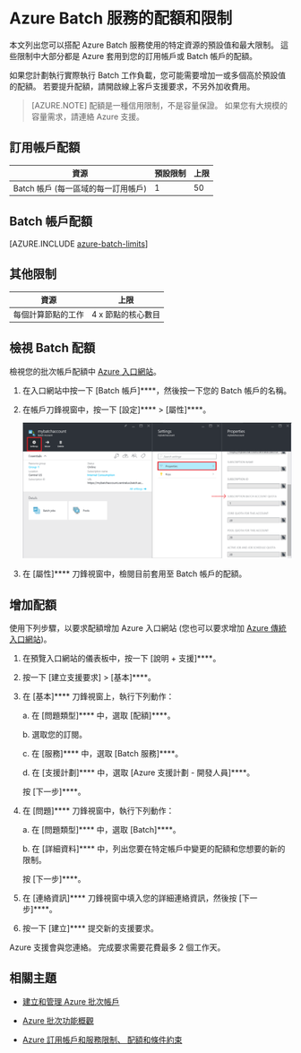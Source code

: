 <properties
    pageTitle="Batch 服務配額和限制 | Microsoft Azure"
    description="深入了解使用 Azure Batch 服務的配額、限制及條件約束"
    services="batch"
    documentationCenter=""
    authors="dlepow"
    manager="timlt"
    editor=""/>

<tags
    ms.service="batch"
    ms.workload="big-compute"
    ms.tgt_pltfrm="na"
    ms.devlang="na"
    ms.topic="article"
    ms.date="10/26/2015"
    ms.author="danlep"/>




# Azure Batch 服務的配額和限制

本文列出您可以搭配 Azure Batch 服務使用的特定資源的預設值和最大限制。 這些限制中大部分都是 Azure 套用到您的訂用帳戶或 Batch 帳戶的配額。

如果您計劃執行實際執行 Batch 工作負載，您可能需要增加一或多個高於預設值的配額。 若要提升配額，請開啟線上客戶支援要求，不另外加收費用。
>[AZURE.NOTE] 配額是一種信用限制，不是容量保證。 如果您有大規模的容量需求，請連絡 Azure 支援。

## 訂用帳戶配額

 資源| 預設限制| 上限
---|---|---
 Batch 帳戶 (每一區域的每一訂用帳戶)| 1| 50

## Batch 帳戶配額

[AZURE.INCLUDE [azure-batch-limits](../../includes/azure-batch-limits.md)]

## 其他限制

 資源| 上限
---|---
 每個計算節點的工作| 4 x 節點的核心數目

## 檢視 Batch 配額

檢視您的批次帳戶配額中 [Azure 入口網站](https://portal.azure.com)。

1. 在入口網站中按一下 [Batch 帳戶]****，然後按一下您的 Batch 帳戶的名稱。

2. 在帳戶刀鋒視窗中，按一下 [設定]**** > [屬性]****。

    ![Batch 帳戶配額][account_quotas]

3. 在 [屬性]**** 刀鋒視窗中，檢閱目前套用至 Batch 帳戶的配額。

## 增加配額

使用下列步驟，以要求配額增加 Azure 入口網站 (您也可以要求增加 [Azure 傳統入口網站](http://azure.microsoft.com/blog/2014/06/04/azure-limits-quotas-increase-requests/))。

1. 在預覽入口網站的儀表板中，按一下 [說明 + 支援]****。

2. 按一下 [建立支援要求] > [基本]****。

3. 在 [基本]**** 刀鋒視窗上，執行下列動作：

    a. 在 [問題類型]**** 中，選取 [配額]****。

    b. 選取您的訂閱。

    c. 在 [服務]**** 中，選取 [Batch 服務]****。

    d. 在 [支援計劃]**** 中，選取 [Azure 支援計劃 - 開發人員]****。

    按 [下一步]****。

4. 在 [問題]**** 刀鋒視窗中，執行下列動作：

    a. 在 [問題類型]**** 中，選取 [Batch]****。

    b. 在 [詳細資料]**** 中，列出您要在特定帳戶中變更的配額和您想要的新的限制。

    按 [下一步]****。

5. 在 [連絡資訊]**** 刀鋒視窗中填入您的詳細連絡資訊，然後按 [下一步]****。

6. 按一下 [建立]**** 提交新的支援要求。

Azure 支援會與您連絡。 完成要求需要花費最多 2 個工作天。

## 相關主題

* [建立和管理 Azure 批次帳戶](batch-account-create-portal.md)

* [Azure 批次功能概觀](batch-api-basics.md)

* [Azure 訂用帳戶和服務限制、 配額和條件約束](../azure-subscription-service-limits.md)


[account_quotas]: ./media/batch-quota-limit/accountquota_portal.PNG 

